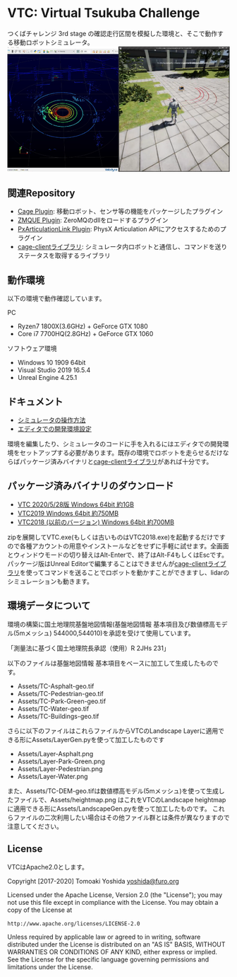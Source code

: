 ﻿# VTC: Virtual Tsukuba Challenge

つくばチャレンジ 3rd stage の確認走行区間を模擬した環境と、そこで動作する移動ロボットシミュレータ。
[![VTC with lidar intensity enabled](docs/ScreenShot-i.png)](https://www.youtube.com/watch?v=gb9t7RFmgpc)

## 関連Repository

+ [Cage Plugin](https://github.com/furo-org/CagePlugin): 移動ロボット、センサ等の機能をパッケージしたプラグイン
+ [ZMQUE Plugin](https://github.com/furo-org/ZMQUE): ZeroMQのdllをロードするプラグイン
+ [PxArticulationLink Plugin](https://github.com/yosagi/PxArticulationLink): PhysX Articulation APIにアクセスするためのプラグイン
+ [cage-clientライブラリ](https://github.com/furo-org/CageClient): シミュレータ内ロボットと通信し、コマンドを送りステータスを取得するライブラリ

## 動作環境

以下の環境で動作確認しています。

PC

+ Ryzen7 1800X(3.6GHz) + GeForce GTX 1080
+ Core i7 7700HQ(2.8GHz) + GeForce GTX 1060

ソフトウェア環境

+ Windows 10 1909 64bit
+ Visual Studio 2019 16.5.4
+ Unreal Engine 4.25.1

## ドキュメント

+ [シミュレータの操作方法](docs/runtime.md)
+ [エディタでの開発環境設定](docs/editor.md)

環境を編集したり、シミュレータのコードに手を入れるにはエディタでの開発環境をセットアップする必要があります。既存の環境でロボットを走らせるだけならばパッケージ済みバイナリと[cage-clientライブラリ](https://github.com/furo-org/CageClient)があれば十分です。

## パッケージ済みバイナリのダウンロード

+ [VTC 2020/5/28版 Windows 64bit 約1GB](https://1drv.ms/u/s!AkekAlL4McuXlQOBSBVlSNaRIZpQ?e=veg3e0)
+ [VTC2019 Windows 64bit 約750MB](https://chibakoudai-my.sharepoint.com/:u:/g/personal/yoshida_tomoaki_p_chibakoudai_jp/ETDQWwohngxKsu09_ga2H9UBs5A4OmVFnmzQckcgW8upzA?e=IJuMfI)
+ [VTC2018 (以前のバージョン) Windows 64bit 約700MB](https://chibakoudai-my.sharepoint.com/:u:/g/personal/yoshida_tomoaki_p_chibakoudai_jp/ER00YHh9YYFEpBnFCl16Ug4BnmRve_PuS1y1sB2-dvryDw?e=cxDaMb)

zipを展開してVTC.exe(もしくは古いものはVTC2018.exe)を起動するだけですので各種アカウントの用意やインストールなどをせずに手軽に試せます。全画面とウィンドウモードの切り替えはAlt-Enterで、終了はAlt-F4もしくはEscです。パッケージ版はUnreal Editorで編集することはできませんが[cage-clientライブラリ](https://github.com/furo-org/CageClient)を使ってコマンドを送ることでロボットを動かすことができますし、lidarのシミュレーションも動きます。

## 環境データについて

環境の構築に国土地理院基盤地図情報(基盤地図情報 基本項目及び数値標高モデル(5mメッシュ) 544000,544010)を承認を受けて使用しています。

「測量法に基づく国土地理院長承認（使用）R 2JHs 231」

以下のファイルは基盤地図情報 基本項目をベースに加工して生成したものです。
 + Assets/TC-Asphalt-geo.tif
 + Assets/TC-Pedestrian-geo.tif
 + Assets/TC-Park-Green-geo.tif
 + Assets/TC-Water-geo.tif
 + Assets/TC-Buildings-geo.tif

さらに以下のファイルはこれらファイルからVTCのLandscape Layerに適用できる形にAssets/LayerGen.pyを使って加工したものです

+ Assets/Layer-Asphalt.png
+ Assets/Layer-Park-Green.png
+ Assets/Layer-Pedestrian.png
+ Assets/Layer-Water.png

また、Assets/TC-DEM-geo.tifは数値標高モデル(5mメッシュ)を使って生成したファイルで、Assets/heightmap.png はこれをVTCのLandscape heightmapに適用できる形にAssets/LandscapeGen.pyを使って加工したものです。
これらファイルの二次利用したい場合はその他ファイル群とは条件が異なりますので注意してください。

## License

VTCはApache2.0とします。

Copyright [2017-2020] Tomoaki Yoshida <yoshida@furo.org>

Licensed under the Apache License, Version 2.0 (the "License");
you may not use this file except in compliance with the License.
You may obtain a copy of the License at

    http://www.apache.org/licenses/LICENSE-2.0

Unless required by applicable law or agreed to in writing, software
distributed under the License is distributed on an "AS IS" BASIS,
WITHOUT WARRANTIES OR CONDITIONS OF ANY KIND, either express or implied.
See the License for the specific language governing permissions and
limitations under the License.
